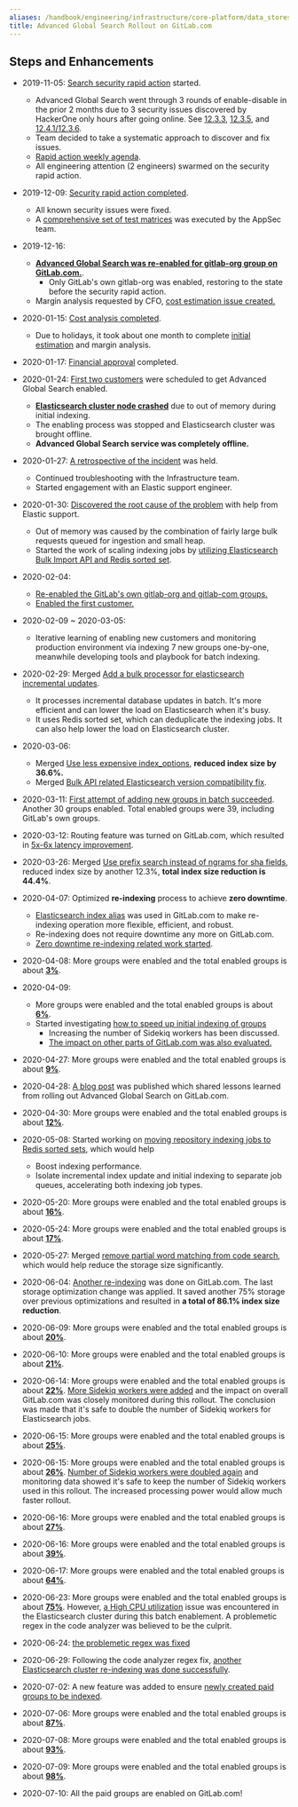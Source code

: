 ```yaml
---
aliases: /handbook/engineering/infrastructure/core-platform/data_stores/search/es-rollout-timeline.html
title: Advanced Global Search Rollout on GitLab.com
---
```


## Steps and Enhancements

- 2019-11-05: [Search security rapid action](https://gitlab.com/gitlab-org/gitlab/-/issues/35705) started.
  - Advanced Global Search went through 3 rounds of enable-disable in the prior 2 months due to 3 security issues discovered by HackerOne only hours after going online. See [12.3.3](https://about.gitlab.com/releases/2019/10/02/security-release-gitlab-12-dot-3-dot-3-released/), [12.3.5](https://about.gitlab.com/releases/2019/10/07/security-release-gitlab-12-dot-3-dot-5-released/), and [12.4.1/12.3.6](https://about.gitlab.com/releases/2019/10/30/security-release-gitlab-12-dot-4-dot-1-released/).
  - Team decided to take a systematic approach to discover and fix issues.
  - [Rapid action weekly agenda](https://docs.google.com/document/d/1PW4x814ItUcgcsz9e6jCu1cTrOeB7zHSjANBiviH6ho/edit#heading=h.mjyv33y6vsrg).
  - All engineering attention (2 engineers) swarmed on the security rapid action.

- 2019-12-09: [Security rapid action completed](https://gitlab.com/gitlab-org/gitlab/-/issues/35705#note_258417259).
  - All known security issues were fixed.
  - A [comprehensive set of test matrices](https://docs.google.com/spreadsheets/d/170VAL071pARoYuhiSAgs6_YSTBRZvATkYiE3mQy9FeE/edit#gid=0) was executed by the AppSec team.

- 2019-12-16:
  - __[Advanced Global Search was re-enabled for gitlab-org group on GitLab.com.](https://gitlab.com/gitlab-com/gl-infra/production/-/issues/1461)__.
    - Only GitLab's own gitlab-org was enabled, restoring to the state before the security rapid action.
  - Margin analysis requested by CFO, [cost estimation issue created.](https://gitlab.com/gitlab-org/gitlab/-/issues/118571)

- 2020-01-15: [Cost analysis completed](https://gitlab.com/gitlab-org/gitlab/-/issues/118571#note_272165771).
  - Due to holidays, it took about one month to complete [initial estimation](https://gitlab.com/gitlab-org/gitlab/-/issues/118571#note_268219220) and margin analysis.

- 2020-01-17: [Financial approval](https://gitlab.com/gitlab-org/gitlab/-/issues/196973#note_272881031) completed.

- 2020-01-24: [First two customers](https://gitlab.com/gitlab-com/gl-infra/production/-/issues/1591) were scheduled to get Advanced Global Search enabled.
  - __[Elasticsearch cluster node crashed](https://gitlab.com/gitlab-com/gl-infra/production/-/issues/1591#note_277584126)__ due to out of memory during initial indexing.
  - The enabling process was stopped and Elasticsearch cluster was brought offline.
  - __Advanced Global Search service was completely offline.__

- 2020-01-27: [A retrospective of the incident](https://gitlab.com/gitlab-org/search-team/team-tasks/-/issues/8) was held.
  - Continued troubleshooting with the Infrastructure team.
  - Started engagement with an Elastic support engineer.

- 2020-01-30: [Discovered the root cause of the problem](https://gitlab.com/gitlab-org/gitlab/-/issues/199887) with help from Elastic support.
  - Out of memory was caused by the combination of fairly large bulk requests queued for ingestion and small heap.
  - Started the work of scaling indexing jobs by [utilizing Elasticsearch Bulk Import API and Redis sorted set](https://gitlab.com/gitlab-org/gitlab/-/issues/34086).

- 2020-02-04:
  - [Re-enabled the GitLab's own gitlab-org and gitlab-com groups.](https://gitlab.com/gitlab-com/gl-infra/production/-/issues/1608)
  - [Enabled the first customer.](https://gitlab.com/gitlab-com/gl-infra/production/-/issues/1626)

- 2020-02-09 ~ 2020-03-05:
  - Iterative learning of enabling new customers and monitoring production environment via indexing 7 new groups one-by-one, meanwhile developing tools and playbook for batch indexing.

- 2020-02-29: Merged [Add a bulk processor for elasticsearch incremental updates](https://gitlab.com/gitlab-org/gitlab/-/merge_requests/24298).
  - It processes incremental database updates in batch. It's more efficient and can lower the load on Elasticsearch when it's busy.
  - It uses Redis sorted set, which can deduplicate the indexing jobs. It can also help lower the load on Elasticsearch cluster.

- 2020-03-06:
  - Merged [Use less expensive index_options](https://gitlab.com/gitlab-org/gitlab/-/merge_requests/25992), __reduced index size by 36.6%.__
  - Merged [Bulk API related Elasticsearch version compatibility fix](https://gitlab.com/gitlab-org/gitlab/-/merge_requests/26639).

- 2020-03-11: [First attempt of adding new groups in batch succeeded](https://gitlab.com/gitlab-com/gl-infra/production/-/issues/1724). Another 30 groups enabled. Total enabled groups were 39, including GitLab's own groups.

- 2020-03-12: Routing feature was turned on GitLab.com, which resulted in [5x-6x latency improvement](https://gitlab.com/gitlab-org/gitlab/-/issues/196838#note_303927892).

- 2020-03-26: Merged [Use prefix search instead of ngrams for sha fields](https://gitlab.com/gitlab-org/gitlab/-/merge_requests/27597), reduced index size by another 12.3%, __total index size reduction is 44.4%__.

- 2020-04-07: Optimized __re-indexing__ process to achieve __zero downtime__.
  - [Elasticsearch index alias](https://gitlab.com/gitlab-com/gl-infra/production/-/issues/1907) was used in GitLab.com to make re-indexing operation more flexible, efficient, and robust.
  - Re-indexing does not require downtime any more on GitLab.com.
  - [Zero downtime re-indexing related work started](https://gitlab.com/groups/gitlab-org/-/epics/2752).

- 2020-04-08: More groups were enabled and the total enabled groups is about [__3%__](https://gitlab.com/gitlab-com/gl-infra/production/-/issues/1788).

- 2020-04-09:
  - More groups were enabled and the total enabled groups is about [__6%__](https://gitlab.com/gitlab-com/gl-infra/production/-/issues/1925).
  - Started investigating [how to speed up initial indexing of groups](https://gitlab.com/gitlab-org/gitlab/-/issues/214280)
    - Increasing the number of Sidekiq workers has been discussed.
    - [The impact on other parts of GitLab.com was also evaluated.](https://gitlab.com/gitlab-com/gl-infra/scalability/-/issues/377)

- 2020-04-27: More groups were enabled and the total enabled groups is about [__9%__](https://gitlab.com/gitlab-com/gl-infra/production/-/issues/1977).

- 2020-04-28: [A blog post](https://about.gitlab.com/blog/2020/04/28/elasticsearch-update/) was published which shared lessons learned from rolling out Advanced Global Search on GitLab.com.

- 2020-04-30: More groups were enabled and the total enabled groups is about [__12%__](https://gitlab.com/gitlab-com/gl-infra/production/-/issues/2012).

- 2020-05-08: Started working on [moving repository indexing jobs to Redis sorted sets](https://gitlab.com/gitlab-org/gitlab/-/issues/205178), which would help
  - Boost indexing performance.
  - Isolate incremental index update and initial indexing to separate job queues, accelerating both indexing job types.

- 2020-05-20: More groups were enabled and the total enabled groups is about [__16%__](https://gitlab.com/gitlab-com/gl-infra/production/-/issues/2168).

- 2020-05-24: More groups were enabled and the total enabled groups is about [__17%__](https://gitlab.com/gitlab-com/gl-infra/production/-/issues/2185).

- 2020-05-27: Merged [remove partial word matching from code search](https://gitlab.com/gitlab-org/gitlab/-/merge_requests/32771), which would help reduce the storage size significantly.

- 2020-06-04: [Another re-indexing](https://gitlab.com/gitlab-com/gl-infra/production/-/issues/2213) was done on GitLab.com. The last storage optimization change was applied. It saved another 75% storage over previous optimizations and resulted in __a total of 86.1% index size reduction__.

- 2020-06-09: More groups were enabled and the total enabled groups is about [__20%__](https://gitlab.com/gitlab-com/gl-infra/production/-/issues/2233).

- 2020-06-10: More groups were enabled and the total enabled groups is about [__21%__](https://gitlab.com/gitlab-com/gl-infra/production/-/issues/2234).

- 2020-06-14: More groups were enabled and the total enabled groups is about [__22%__](https://gitlab.com/gitlab-com/gl-infra/production/-/issues/2209). [More Sidekiq workers were added](https://gitlab.com/gitlab-com/gl-infra/k8s-workloads/gitlab-com/-/merge_requests/237) and the impact on overall GitLab.com was closely monitored during this rollout. The conclusion was made that it's safe to double the number of Sidekiq workers for Elasticsearch jobs.

- 2020-06-15: More groups were enabled and the total enabled groups is about [__25%__](https://gitlab.com/gitlab-com/gl-infra/production/-/issues/2275).

- 2020-06-15: More groups were enabled and the total enabled groups is about [__26%__](https://gitlab.com/gitlab-com/gl-infra/production/-/issues/2276). [Number of Sidekiq workers were doubled again](https://gitlab.com/gitlab-com/gl-infra/k8s-workloads/gitlab-com/-/merge_requests/266) and monitoring data showed it's safe to keep the number of Sidekiq workers used in this rollout. The increased processing power would allow much faster rollout.

- 2020-06-16: More groups were enabled and the total enabled groups is about [__27%__](https://gitlab.com/gitlab-com/gl-infra/production/-/issues/2279).

- 2020-06-16: More groups were enabled and the total enabled groups is about [__39%__](https://gitlab.com/gitlab-com/gl-infra/production/-/issues/2280).

- 2020-06-17: More groups were enabled and the total enabled groups is about [__64%__](https://gitlab.com/gitlab-com/gl-infra/production/-/issues/2287).

- 2020-06-23: More groups were enabled and the total enabled groups is about [__75%__](https://gitlab.com/gitlab-com/gl-infra/production/-/issues/2307). However, [a High CPU utilization](https://gitlab.com/gitlab-com/gl-infra/production/-/issues/2318) issue was encountered in the Elasticsearch cluster during this batch enablement. A problemetic regex in the code analyzer was believed to be the culprit.

- 2020-06-24: [the problemetic regex was fixed](https://gitlab.com/gitlab-org/gitlab/-/merge_requests/35292)

- 2020-06-29: Following the code analyzer regex fix, [another Elasticsearch cluster re-indexing was done successfully](https://gitlab.com/gitlab-com/gl-infra/production/-/issues/2335).

- 2020-07-02: A new feature was added to ensure [newly created paid groups to be indexed](https://gitlab.com/gitlab-org/gitlab/-/merge_requests/35172).

- 2020-07-06: More groups were enabled and the total enabled groups is about [__87%__](https://gitlab.com/gitlab-com/gl-infra/production/-/issues/2371).

- 2020-07-08: More groups were enabled and the total enabled groups is about [__93%__](https://gitlab.com/gitlab-com/gl-infra/production/-/issues/2372).

- 2020-07-09: More groups were enabled and the total enabled groups is about [__98%__](https://gitlab.com/gitlab-com/gl-infra/production/-/issues/2373).

- 2020-07-10: All the paid groups are enabled on GitLab.com!
